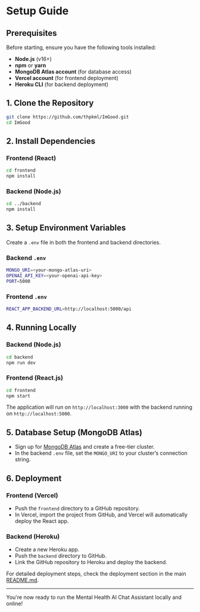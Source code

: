 
# Setup Guide

## Prerequisites
Before starting, ensure you have the following tools installed:
- **Node.js** (v16+)
- **npm** or **yarn**
- **MongoDB Atlas account** (for database access)
- **Vercel account** (for frontend deployment)
- **Heroku CLI** (for backend deployment)

## 1. Clone the Repository
```bash
git clone https://github.com/thpkml/ImGood.git
cd ImGood
```

## 2. Install Dependencies

### Frontend (React)
```bash
cd frontend
npm install
```

### Backend (Node.js)
```bash
cd ../backend
npm install
```

## 3. Setup Environment Variables
Create a `.env` file in both the frontend and backend directories.

### Backend `.env`
```bash
MONGO_URI=<your-mongo-atlas-uri>
OPENAI_API_KEY=<your-openai-api-key>
PORT=5000
```

### Frontend `.env`
```bash
REACT_APP_BACKEND_URL=http://localhost:5000/api
```

## 4. Running Locally

### Backend (Node.js)
```bash
cd backend
npm run dev
```

### Frontend (React.js)
```bash
cd frontend
npm start
```

The application will run on `http://localhost:3000` with the backend running on `http://localhost:5000`.

## 5. Database Setup (MongoDB Atlas)
- Sign up for [MongoDB Atlas](https://www.mongodb.com/cloud/atlas) and create a free-tier cluster.
- In the backend `.env` file, set the `MONGO_URI` to your cluster’s connection string.

## 6. Deployment

### Frontend (Vercel)
- Push the `frontend` directory to a GitHub repository.
- In Vercel, import the project from GitHub, and Vercel will automatically deploy the React app.

### Backend (Heroku)
- Create a new Heroku app.
- Push the `backend` directory to GitHub.
- Link the GitHub repository to Heroku and deploy the backend.

For detailed deployment steps, check the deployment section in the main [README.md](./README.md).

---

You're now ready to run the Mental Health AI Chat Assistant locally and online!